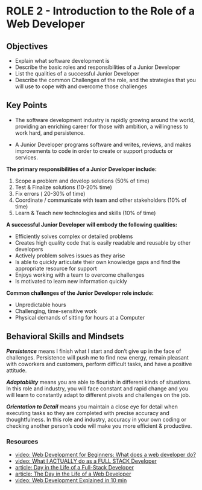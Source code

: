 # ROLE 2 - Introduction to the Role of a Web Developer

## Objectives

- Explain what software development is
- Describe the basic roles and responsibilities of a Junior Developer
- List the qualities of a successful Junior Developer
- Describe the common Challenges of the role, and the strategies that you will use to cope with and overcome those challenges

## Key Points

- The software development industry is rapidly growing around the world, providing an enriching career for those with ambition, a willingness to work hard, and persistence.

- A Junior Developer programs software and writes, reviews, and makes improvements to code in order to create or support products or services.

**The primary responsibilities of a Junior Developer include:**

1. Scope a problem and develop solutions (50% of time)
2. Test & Finalize solutions (10-20% time)
3. Fix errors ( 20-30% of time)
4. Coordinate / communicate with team and other stakeholders (10% of time)
5. Learn & Teach new technologies and skills (10% of time)

**A successful Junior Developer will embody the following qualities:**

- Efficiently solves complex or detailed problems
- Creates high quality code that is easily readable and reusable by other developers
- Actively problem solves issues as they arise
- Is able to quickly articulate their own knowledge gaps and find the appropriate resource for support
- Enjoys working with a team to overcome challenges
- Is motivated to learn new information quickly

**Common challenges of the Junior Developer role include:**

- Unpredictable hours
- Challenging, time-sensitive work
- Physical demands of sitting for hours at a Computer

## Behavioral Skills and Mindsets

***Persistence*** means I finish what I start and don’t give up in the face of challenges. Persistence will push me to find new energy, remain pleasant with coworkers and customers, perform difficult tasks, and have a positive attitude.

***Adaptability*** means you are able to flourish in different kinds of situations. In this role and industry, you will face constant and rapid change and you will learn to constantly adapt to different pivots and challenges on the job.

***Orientation to Detail*** means you maintain a close eye for detail when executing tasks so they are completed with precise accuracy and thoughtfulness. In this role and industry, accuracy in your own coding or checking another person’s code will make you more efficient & productive.

### Resources

- [video: Web Development for Beginners: What does a web developer do?](https://www.youtube.com/watch?v=GEfuOMzRgXo&t=2s)
- [video: What I ACTUALLY do as a FULL STACK Developer](https://www.youtube.com/watch?v=9GHtSbRX3dY)
- [article: Day in the Life of a Full-Stack Developer](https://www.lighthouselabs.ca/en/blog/day-in-the-life-of-a-full-stack-developer)
- [article: The Day in the Life of a Web Developer](https://blog.openclassrooms.com/en/2018/10/22/day-life-web-developer/)
- [video: Web Development Explained in 10 min](https://www.youtube.com/watch?v=5YDVJaItmaY&t=2s)
